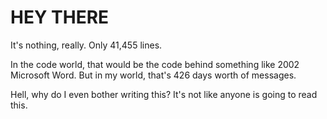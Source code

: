 # HEY THERE
It's nothing, really.  Only 41,455 lines. 

In the code world, that would be the code behind something like 2002 Microsoft Word. But in my world, that's 426 days worth of messages.


Hell, why do I even bother writing this? It's not like anyone is going to read this. 
